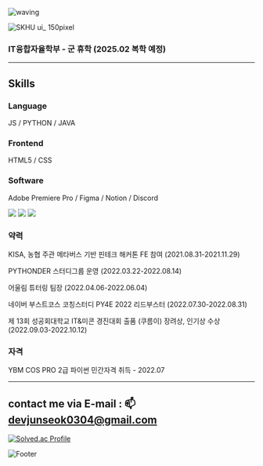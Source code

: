 ![waving](https://capsule-render.vercel.app/api?type=waving&height=200&text=JUNSEOK.YUN&fontAlign=70&fontAlignY=40&color=gradient)

![SKHU ui_ 150pixel](https://github.com/user-attachments/assets/f1976ac1-7fa7-492e-b590-b2dd4645b70a)
### IT융합자율학부 - 군 휴학 (2025.02 복학 예정)

---
## Skills

### Language
JS / PYTHON / JAVA

### Frontend
HTML5 / CSS

### Software
Adobe Premiere Pro / Figma / Notion / Discord

<img src="https://img.shields.io/badge/Adobe Premiere Pro-4848d6?style=flat-square&logo=Adobe Premiere Pro&logoColor=white"/> <img src="https://img.shields.io/badge/Figma-F24E1E?style=flat-square&logo=Figma&logoColor=white"/> <img src="https://img.shields.io/badge/Notion-000000?style=flat-square&logo=Notion&logoColor=white"/>

### 약력

KISA, 농협 주관 메타버스 기반 핀테크 해커톤 FE 참여 (2021.08.31-2021.11.29)

PYTHONDER 스터디그룹 운영 (2022.03.22-2022.08.14)

어울림 튜터링 팀장 (2022.04.06-2022.06.04)

네이버 부스트코스 코칭스터디 PY4E 2022 리드부스터 (2022.07.30-2022.08.31)

제 13회 성공회대학교 IT&미콘 경진대회 출품 (쿠름이) 장려상, 인기상 수상 (2022.09.03-2022.10.12)


### 자격

YBM COS PRO 2급 파이썬 민간자격 취득 - 2022.07

---

## contact me via E-mail : 📫 devjunseok0304@gmail.com


[![Solved.ac Profile](http://mazassumnida.wtf/api/v2/generate_badge?boj=wicaduce)](https://solved.ac/wicaduce/)


![Footer](https://capsule-render.vercel.app/api?type=waving&color=gradient&height=200&section=footer)
